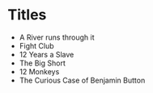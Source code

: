 # Titles

* A River runs through it
* Fight Club
* 12 Years a Slave
* The Big Short
* 12 Monkeys
* The Curious Case of Benjamin Button
